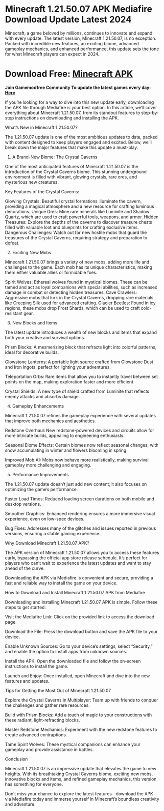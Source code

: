 # Minecraft 1.21.50.07 APK Mediafire Download Update Latest 2024
Minecraft, a game beloved by millions, continues to innovate and expand with every update. The latest version, Minecraft 1.21.50.07, is no exception. Packed with incredible new features, an exciting biome, advanced gameplay mechanics, and enhanced performance, this update sets the tone for what Minecraft players can expect in 2024.

# Download Free: [Minecraft APK](https://mcpedlapk.com)

**Join Gamemodfree Community To update the latest games every day: [Here](https://t.me/Mcpedlapk)**

If you’re looking for a way to dive into this new update early, downloading the APK file through Mediafire is your best option. In this article, we’ll cover everything about Minecraft 1.21.50.07, from its standout features to step-by-step instructions on downloading and installing the APK.

What’s New in Minecraft 1.21.50.07?

The 1.21.50.07 update is one of the most ambitious updates to date, packed with content designed to keep players engaged and excited. Below, we’ll break down the major features that make this update a must-play.

1. A Brand-New Biome: The Crystal Caverns

One of the most anticipated features of Minecraft 1.21.50.07 is the introduction of the Crystal Caverns biome. This stunning underground environment is filled with vibrant, glowing crystals, rare ores, and mysterious new creatures.

Key Features of the Crystal Caverns:

Glowing Crystals: Beautiful crystal formations illuminate the cavern, providing a magical atmosphere and a new resource for crafting luminous decorations.
Unique Ores: Mine rare minerals like Luminite and Shadow Quartz, which are used to craft powerful tools, weapons, and armor.
Hidden Treasures: Explore the depths of the caverns to discover treasure chests filled with valuable loot and blueprints for crafting exclusive items.
Dangerous Challenges: Watch out for new hostile mobs that guard the treasures of the Crystal Caverns, requiring strategy and preparation to defeat.

2. Exciting New Mobs

Minecraft 1.21.50.07 brings a variety of new mobs, adding more life and challenges to the game. Each mob has its unique characteristics, making them either valuable allies or formidable foes.

Spirit Wolves: Ethereal wolves found in mystical biomes. These can be tamed and act as loyal companions with special abilities, such as increased damage in combat or detecting hidden treasures.
Cave Crawlers: Aggressive mobs that lurk in the Crystal Caverns, dropping rare materials like Creeping Silk used for advanced crafting.
Glacier Beetles: Found in icy regions, these mobs drop Frost Shards, which can be used to craft cold-resistant gear.

3. New Blocks and Items

The latest update introduces a wealth of new blocks and items that expand both your creative and survival options.

Prism Blocks: A mesmerizing block that refracts light into colorful patterns, ideal for decorative builds.

Glowstone Lanterns: A portable light source crafted from Glowstone Dust and Iron Ingots, perfect for lighting your adventures.

Teleportation Orbs: Rare items that allow you to instantly travel between set points on the map, making exploration faster and more efficient.

Crystal Shields: A new type of shield crafted from Luminite that reflects enemy attacks and absorbs damage.

4. Gameplay Enhancements

Minecraft 1.21.50.07 refines the gameplay experience with several updates that improve both mechanics and aesthetics.

Redstone Overhaul: New redstone-powered devices and circuits allow for more intricate builds, appealing to engineering enthusiasts.

Seasonal Biome Effects: Certain biomes now reflect seasonal changes, with snow accumulating in winter and flowers blooming in spring.

Improved Mob AI: Mobs now behave more realistically, making survival gameplay more challenging and engaging.

5. Performance Improvements

The 1.21.50.07 update doesn’t just add new content; it also focuses on optimizing the game’s performance:

Faster Load Times: Reduced loading screen durations on both mobile and desktop versions.

Smoother Graphics: Enhanced rendering ensures a more immersive visual experience, even on low-spec devices.

Bug Fixes: Addresses many of the glitches and issues reported in previous versions, ensuring a stable gaming experience.

Why Download Minecraft 1.21.50.07 APK?

The APK version of Minecraft 1.21.50.07 allows you to access these features early, bypassing the official app store release schedule. It’s perfect for players who can’t wait to experience the latest updates and want to stay ahead of the curve.

Downloading the APK via Mediafire is convenient and secure, providing a fast and reliable way to install the game on your device.

How to Download and Install Minecraft 1.21.50.07 APK from Mediafire

Downloading and installing Minecraft 1.21.50.07 APK is simple. Follow these steps to get started:

Visit the Mediafire Link: Click on the provided link to access the download page.

Download the File: Press the download button and save the APK file to your device.

Enable Unknown Sources: Go to your device’s settings, select “Security,” and enable the option to install apps from unknown sources.

Install the APK: Open the downloaded file and follow the on-screen instructions to install the game.

Launch and Enjoy: Once installed, open Minecraft and dive into the new features and updates.

Tips for Getting the Most Out of Minecraft 1.21.50.07

Explore the Crystal Caverns in Multiplayer: Team up with friends to conquer the challenges and gather rare resources.

Build with Prism Blocks: Add a touch of magic to your constructions with these radiant, light-refracting blocks.

Master Redstone Mechanics: Experiment with the new redstone features to create advanced contraptions.

Tame Spirit Wolves: These mystical companions can enhance your gameplay and provide assistance in battles.

Conclusion

Minecraft 1.21.50.07 is an impressive update that elevates the game to new heights. With its breathtaking Crystal Caverns biome, exciting new mobs, innovative blocks and items, and refined gameplay mechanics, this version has something for everyone.

Don’t miss your chance to explore the latest features—download the APK via Mediafire today and immerse yourself in Minecraft’s boundless creativity and adventure.
